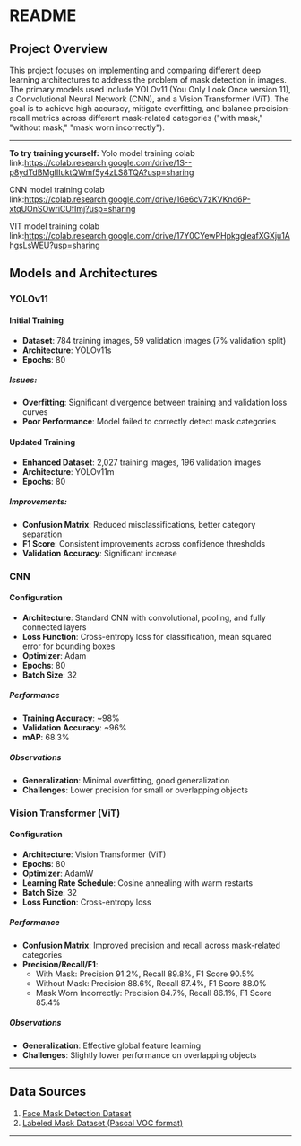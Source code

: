 # README

## Project Overview
This project focuses on implementing and comparing different deep learning architectures to address the problem of mask detection in images. The primary models used include YOLOv11 (You Only Look Once version 11), a Convolutional Neural Network (CNN), and a Vision Transformer (ViT). The goal is to achieve high accuracy, mitigate overfitting, and balance precision-recall metrics across different mask-related categories ("with mask," "without mask," "mask worn incorrectly").

---
**To try training yourself:**
Yolo model training colab link:https://colab.research.google.com/drive/1S--p8ydTdBMglIIuktQWmf5y4zLS8TQA?usp=sharing

CNN model training colab link:https://colab.research.google.com/drive/16e6cV7zKVKnd6P-xtqUOnSOwriCUfImj?usp=sharing

VIT model training colab link:https://colab.research.google.com/drive/17Y0CYewPHpkggleafXGXju1AhgsLsWEU?usp=sharing

## Models and Architectures

### YOLOv11
#### Initial Training
- **Dataset**: 784 training images, 59 validation images (7% validation split)
- **Architecture**: YOLOv11s
- **Epochs**: 80

##### Issues:
- **Overfitting**: Significant divergence between training and validation loss curves
- **Poor Performance**: Model failed to correctly detect mask categories

#### Updated Training
- **Enhanced Dataset**: 2,027 training images, 196 validation images
- **Architecture**: YOLOv11m
- **Epochs**: 80

##### Improvements:
- **Confusion Matrix**: Reduced misclassifications, better category separation
- **F1 Score**: Consistent improvements across confidence thresholds
- **Validation Accuracy**: Significant increase

### CNN
#### Configuration
- **Architecture**: Standard CNN with convolutional, pooling, and fully connected layers
- **Loss Function**: Cross-entropy loss for classification, mean squared error for bounding boxes
- **Optimizer**: Adam
- **Epochs**: 80
- **Batch Size**: 32

##### Performance
- **Training Accuracy**: ~98%
- **Validation Accuracy**: ~96%
- **mAP**: 68.3%

##### Observations
- **Generalization**: Minimal overfitting, good generalization
- **Challenges**: Lower precision for small or overlapping objects

### Vision Transformer (ViT)
#### Configuration
- **Architecture**: Vision Transformer (ViT)
- **Epochs**: 80
- **Optimizer**: AdamW
- **Learning Rate Schedule**: Cosine annealing with warm restarts
- **Batch Size**: 32
- **Loss Function**: Cross-entropy loss

##### Performance
- **Confusion Matrix**: Improved precision and recall across mask-related categories
- **Precision/Recall/F1**:
  - With Mask: Precision 91.2%, Recall 89.8%, F1 Score 90.5%
  - Without Mask: Precision 88.6%, Recall 87.4%, F1 Score 88.0%
  - Mask Worn Incorrectly: Precision 84.7%, Recall 86.1%, F1 Score 85.4%

##### Observations
- **Generalization**: Effective global feature learning
- **Challenges**: Slightly lower performance on overlapping objects

---

## Data Sources
1. [Face Mask Detection Dataset](https://www.kaggle.com/datasets/andrewmvd/face-mask-detection)
2. [Labeled Mask Dataset (Pascal VOC format)](https://www.kaggle.com/datasets/techzizou/labeled-mask-dataset-pascal-voc-format/data)

---




